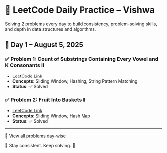 # 🧠 LeetCode Daily Practice – Vishwa

Solving 2 problems every day to build consistency, problem-solving skills, and depth in data structures and algorithms.

## 📅 Day 1 – August 5, 2025

### ✅ Problem 1: Count of Substrings Containing Every Vowel and K Consonants II
- [LeetCode Link](https://leetcode.com/problems/count-of-substrings-containing-every-vowel-and-k-consonants-ii)
- **Concepts**: Sliding Window, Hashing, String Pattern Matching
- **Status**: ✅ Solved

### ✅ Problem 2: Fruit Into Baskets II
- [LeetCode Link](https://leetcode.com/problems/fruit-into-baskets-ii)
- **Concepts**: Sliding Window, Hash Map
- **Status**: ✅ Solved

---

🔗 [View all problems day-wise](./)

📌 Stay consistent. Keep solving. 💪
